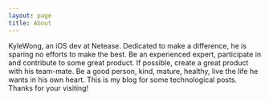 ```yaml
---
layout: page
title: About
---
```

KyleWong, an iOS dev at Netease. Dedicated to make a difference, he is sparing no efforts to make the best. 
Be an experienced expert, participate in and contribute to some great product. If possible, create a great product with his team-mate.
Be a good person, kind, mature, healthy, live the life he wants in his own heart.
This is my blog for some technological posts.
Thanks for your visiting!
